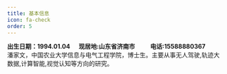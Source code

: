 ```yaml
---
title: 基本信息
icon: fa-check
order: 5
---
```


<style>
  .a{float:left;width:33%;border:1px solid # F00}
  .b{float:left;width:33%;border:1px solid # F00}
  .c{float:left;width:33%;border:1px solid # F00}
</style>
<div class="a">
  <strong>出生日期：1994.01.04</strong>
</div>
<div class="b">
  <strong>现居地:山东省济南市</strong>
</div>
<div class="c">
  <strong>电话:15588880367</strong>
</div>
<p>潘家文，中国农业大学信息与电气工程学院，博士生。主要从事无人驾驶,轨迹大数据,计算智能,视觉认知等方向的研究。</p>
